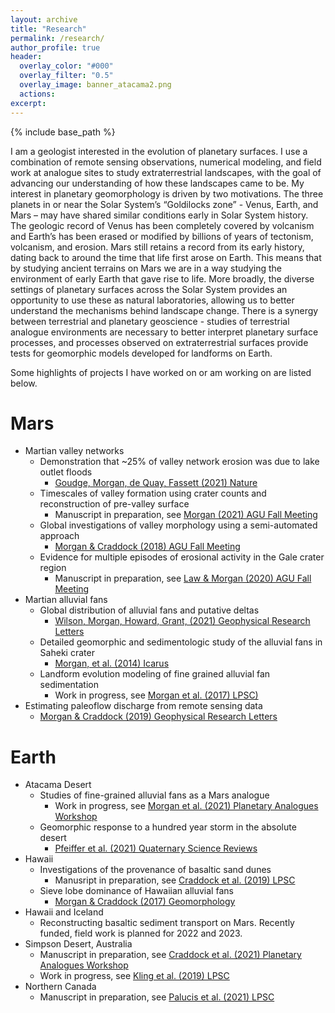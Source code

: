 ```yaml
---
layout: archive
title: "Research"
permalink: /research/
author_profile: true
header:
  overlay_color: "#000"
  overlay_filter: "0.5"
  overlay_image: banner_atacama2.png
  actions:
excerpt:
---
```


{% include base_path %}

I am a geologist interested in the evolution of planetary surfaces. I use a combination of remote sensing observations, numerical modeling, and field work at analogue sites to study extraterrestrial landscapes, with the goal of advancing our understanding of how these landscapes came to be. My interest in planetary geomorphology is driven by two motivations. The three planets in or near the Solar System’s “Goldilocks zone” - Venus, Earth, and Mars – may have shared similar conditions early in Solar System history. The geologic record of Venus has been completely covered by volcanism and Earth’s has been erased or modified by billions of years of tectonism, volcanism, and erosion. Mars still retains a record from its early history, dating back to around the time that life first arose on Earth. This means that by studying ancient terrains on Mars we are in a way studying the environment of early Earth that gave rise to life. More broadly, the diverse settings of planetary surfaces across the Solar System provides an opportunity to use these as natural laboratories, allowing us to better understand the mechanisms behind landscape change. There is a synergy between terrestrial and planetary geoscience - studies of terrestrial analogue environments are necessary to better interpret planetary surface processes, and processes observed on extraterrestrial surfaces provide tests for geomorphic models developed for landforms on Earth.

Some highlights of projects I have worked on or am working on are listed below.

Mars
======
* Martian valley networks
  * Demonstration that ~25% of valley network erosion was due to lake outlet floods
    * [Goudge, Morgan, de Quay, Fassett (2021) Nature](https://www.nature.com/articles/s41586-021-03860-1)
  * Timescales of valley formation using crater counts and reconstruction of pre-valley surface
    * Manuscript in preparation, see [Morgan (2021) AGU Fall Meeting](https://agu.confex.com/agu/fm21/meetingapp.cgi/Paper/950361)
  * Global investigations of valley morphology using a semi-automated approach
    * [Morgan & Craddock (2018) AGU Fall Meeting](https://ui.adsabs.harvard.edu/abs/2018AGUFM.P31I3819M/abstract)
  * Evidence for multiple episodes of erosional activity in the Gale crater region
    * Manuscript in preparation, see [Law & Morgan (2020) AGU Fall Meeting](https://agu.confex.com/agu/fm20/meetingapp.cgi/Paper/771994)
* Martian alluvial fans
  * Global distribution of alluvial fans and putative deltas
    * [Wilson, Morgan, Howard, Grant, (2021) Geophysical Research Letters](https://agupubs.onlinelibrary.wiley.com/doi/10.1029/2020GL091653)
  * Detailed geomorphic and sedimentologic study of the alluvial fans in Saheki crater
    * [Morgan, et al. (2014) Icarus](https://www.sciencedirect.com/science/article/pii/S0019103513004703)
  * Landform evolution modeling of fine grained alluvial fan sedimentation
    * Work in progress, see [Morgan et al. (2017) LPSC)](https://www.hou.usra.edu/meetings/lpsc2017/pdf/2819.pdf)
* Estimating paleoflow discharge from remote sensing data
  * [Morgan & Craddock (2019) Geophysical Research Letters](https://agupubs.onlinelibrary.wiley.com/doi/full/10.1029/2019GL084921)

Earth
======
* Atacama Desert
  * Studies of fine-grained alluvial fans as a Mars analogue
    * Work in progress, see [Morgan et al. (2021) Planetary Analogues Workshop](https://www.hou.usra.edu/meetings/terrestrialanalogs2021/pdf/8073.pdf)
  * Geomorphic response to a hundred year storm in the absolute desert
    * [Pfeiffer et al. (2021) Quaternary Science Reviews](https://www.sciencedirect.com/science/article/abs/pii/S0277379121000044)
* Hawaii
  * Investigations of the provenance of basaltic sand dunes
    * Manusript in preparation, see [Craddock et al. (2019) LPSC](https://www.hou.usra.edu/meetings/lpsc2019/pdf/2627.pdf)
  * Sieve lobe dominance of Hawaiian alluvial fans
    * [Morgan & Craddock (2017) Geomorphology](https://www.sciencedirect.com/science/article/pii/S0169555X17303318)
* Hawaii and Iceland
  * Reconstructing basaltic sediment transport on Mars. Recently funded, field work is planned for 2022 and 2023.
* Simpson Desert, Australia
  * Manuscript in preparation, see [Craddock et al. (2021) Planetary Analogues Workshop](https://www.hou.usra.edu/meetings/terrestrialanalogs2021/pdf/8092.pdf)
  * Work in progress, see [Kling et al. (2019) LPSC](https://www.hou.usra.edu/meetings/lpsc2019/pdf/2920.pdf)
* Northern Canada
  * Manuscript in preparation, see [Palucis et al. (2021) LPSC](https://www.hou.usra.edu/meetings/lpsc2021/pdf/1918.pdf)